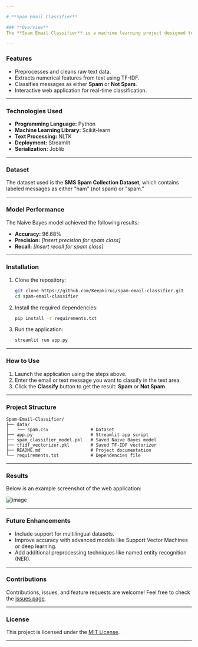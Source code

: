 ```yaml
---

# **Spam Email Classifier**

### **Overview**
The **Spam Email Classifier** is a machine learning project designed to identify whether an email or text message is spam or not. It utilizes a Naive Bayes classifier trained on a preprocessed dataset and employs TF-IDF vectorization for feature extraction. The project is deployed as an interactive web application using Streamlit.

---
```


### **Features**
- Preprocesses and cleans raw text data.
- Extracts numerical features from text using TF-IDF.
- Classifies messages as either **Spam** or **Not Spam**.
- Interactive web application for real-time classification.

---

### **Technologies Used**
- **Programming Language:** Python
- **Machine Learning Library:** Scikit-learn
- **Text Processing:** NLTK
- **Deployment:** Streamlit
- **Serialization:** Joblib

---

### **Dataset**
The dataset used is the **SMS Spam Collection Dataset**, which contains labeled messages as either "ham" (not spam) or "spam."

---

### **Model Performance**
The Naive Bayes model achieved the following results:
- **Accuracy:** 96.68%
- **Precision:** _[Insert precision for spam class]_
- **Recall:** _[Insert recall for spam class]_

---

### **Installation**
1. Clone the repository:
   ```bash
   git clone https://github.com/Keepkirui/spam-email-classifier.git
   cd spam-email-classifier
   ```

2. Install the required dependencies:
   ```bash
   pip install -r requirements.txt
   ```

3. Run the application:
   ```bash
   streamlit run app.py
   ```

---

### **How to Use**
1. Launch the application using the steps above.
2. Enter the email or text message you want to classify in the text area.
3. Click the **Classify** button to get the result: **Spam** or **Not Spam**.

---

### **Project Structure**
```
Spam-Email-Classifier/
├── data/
│   └── spam.csv                # Dataset
├── app.py                      # Streamlit app script
├── spam_classifier_model.pkl   # Saved Naive Bayes model
├── tfidf_vectorizer.pkl        # Saved TF-IDF vectorizer
├── README.md                   # Project documentation
└── requirements.txt            # Dependencies file
```

---

### **Results**
Below is an example screenshot of the web application:

![image](https://github.com/user-attachments/assets/2c04cd17-70dc-4597-bc70-2f042f418d6f)


---

### **Future Enhancements**
- Include support for multilingual datasets.
- Improve accuracy with advanced models like Support Vector Machines or deep learning.
- Add additional preprocessing techniques like named entity recognition (NER).

---

### **Contributions**
Contributions, issues, and feature requests are welcome! Feel free to check the [issues page](https://github.com/your-username/spam-email-classifier/issues).

---

### **License**
This project is licensed under the [MIT License](LICENSE).

---
